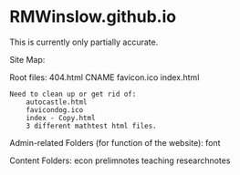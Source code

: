 # RMWinslow.github.io

This is currently only partially accurate.

Site Map:

Root files:
    404.html
    CNAME
    favicon.ico
    index.html


    Need to clean up or get rid of: 
        autocastle.html
        favicondog.ico
        index - Copy.html
        3 different mathtest html files.

Admin-related Folders (for function of the website):
    font


Content Folders:
    econ
        prelimnotes
        teaching
        researchnotes

    